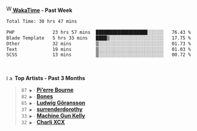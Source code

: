 <img src="https://github.com/dxnter/dxnter/assets/17434202/67b21fa4-d36d-46f9-9dec-f23d976b00ef" alt="WakaTime Logo" width="14" height="18"/><a href="https://wakatime.com/@dxnter" target="_blank"><strong> WakaTime</strong></a><strong> - Past Week</strong>

<!--START_SECTION:waka-->

```txt
Total Time: 30 hrs 47 mins

PHP              23 hrs 57 mins  ███████████████████░░░░░░   76.43 %
Blade Template   5 hrs 33 mins   ████▒░░░░░░░░░░░░░░░░░░░░   17.75 %
Other            32 mins         ▒░░░░░░░░░░░░░░░░░░░░░░░░   01.73 %
Text             19 mins         ▒░░░░░░░░░░░░░░░░░░░░░░░░   01.03 %
SCSS             13 mins         ▒░░░░░░░░░░░░░░░░░░░░░░░░   00.72 %
```

<!--END_SECTION:waka-->

<br/>

<!--START_LASTFM_ARTISTS:{"period": "3month", "rows": 6}-->
<a href="https://last.fm" target="_blank"><img src="https://user-images.githubusercontent.com/17434202/215290617-e793598d-d7c9-428f-9975-156db1ba89cc.svg" alt="Last.fm Logo" width="18" height="13"/></a> **Top Artists - Past 3 Months**

> `87 ▶️` ∙ **[Pi’erre Bourne](https://www.last.fm/music/Pi%E2%80%99erre+Bourne)**<br/>
> `82 ▶️` ∙ **[Bones](https://www.last.fm/music/Bones)**<br/>
> `65 ▶️` ∙ **[Ludwig Göransson](https://www.last.fm/music/Ludwig+G%C3%B6ransson)**<br/>
> `37 ▶️` ∙ **[surrenderdorothy](https://www.last.fm/music/surrenderdorothy)**<br/>
> `33 ▶️` ∙ **[Machine Gun Kelly](https://www.last.fm/music/Machine+Gun+Kelly)**<br/>
> `32 ▶️` ∙ **[Charli XCX](https://www.last.fm/music/Charli+XCX)**<br/>
<!--END_LASTFM_ARTISTS-->
